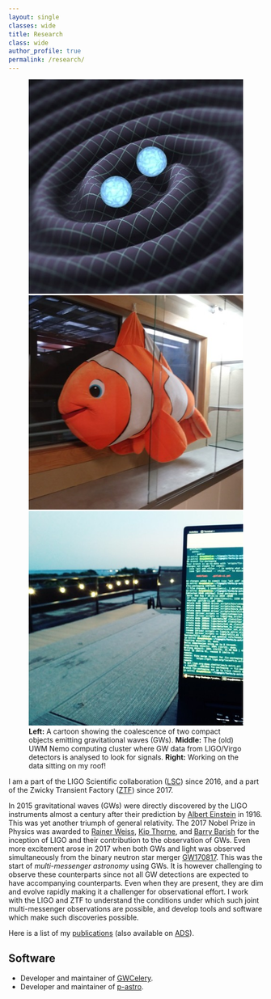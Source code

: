 ```yaml
---
layout: single
classes: wide
title: Research
class: wide
author_profile: true
permalink: /research/
---
```

<figure class="third">
	<img src="/assets/images/GW-CBC-small.jpg">
	<img src="/assets/images/milwaukee-uwm-nemo.jpg">
	<img src="/assets/images/code.jpg">
	<figcaption>
		<b>Left:</b> A cartoon showing the coalescence of two compact objects emitting gravitational waves (GWs).
		<b>Middle:</b> The (old) UWM Nemo computing cluster where GW data from LIGO/Virgo detectors is analysed to look for signals.
		<b>Right:</b> Working on the data sitting on my roof!
	</figcaption>
</figure>

I am a part of the LIGO Scientific collaboration ([LSC](https://www.ligo.org/)) since 2016, and a part of the
Zwicky Transient Factory ([ZTF](https://www.ipac.caltech.edu/project/ztf)) since 2017.

In 2015 gravitational waves (GWs) were directly discovered by the LIGO instruments almost a century after their
prediction by [Albert Einstein](https://en.wikipedia.org/wiki/Albert_Einstein) in 1916. This was yet another
triumph of general relativity. The 2017 Nobel Prize in Physics was awarded to [Rainer Weiss](https://en.wikipedia.org/wiki/Rainer_Weiss),
[Kip Thorne](https://en.wikipedia.org/wiki/Kip_Thorne), and [Barry Barish](https://en.wikipedia.org/wiki/Barry_Barish)
for the inception of LIGO and their contribution to the observation of GWs. Even more excitement arose in 2017
when both GWs and light was observed simultaneously from the binary neutron star merger [GW170817](https://en.wikipedia.org/wiki/GW170817).
This was the start of _multi-messenger astronomy_ using GWs. It is however challenging to observe these
counterparts since not all GW detections are expected to have accompanying counterparts. Even when they are
present, they are dim and evolve rapidly making it a challenger for observational effort. I work with the LIGO
and ZTF to understand the conditions under which such joint multi-messenger observations are possible, and develop
tools and software which make such discoveries possible.

Here is a list of my [publications](/publications)
(also available on [ADS](https://ui.adsabs.harvard.edu/search/q=author%3A%22Chatterjee%2C%20Deep%22&sort=date%20desc%2C%20bibcode%20desc&p_=0)).

## Software

- Developer and maintainer of [GWCelery](https://gwcelery.readthedocs.io/).
- Developer and maintainer of [p-astro](https://pypi.org/project/p-astro/).
